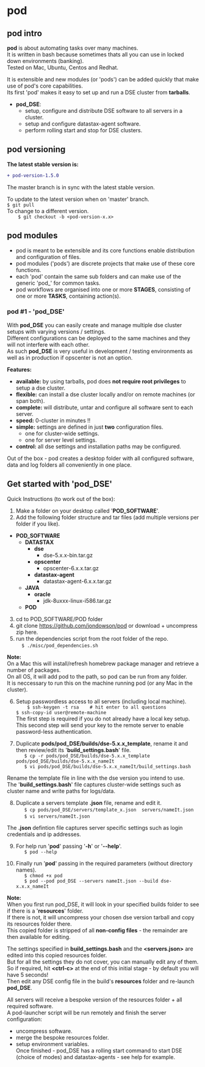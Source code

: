 # pod

## pod intro

**pod** is about automating tasks over many machines.    
It is written in bash because sometimes thats all you can use in locked down environments (banking).    
Tested on Mac, Ubuntu, Centos and Redhat.    

It is extensible and new modules (or 'pods') can be added quickly that make use of pod's core capabilities.  
Its first 'pod' makes it easy to set up and run a DSE cluster from **tarballs**.  
- **pod_DSE**:    
    - setup, configure and distribute DSE software to all servers in a cluster.
    - setup and configure datastax-agent software.    
    - perform rolling start and stop for DSE clusters.            

## pod versioning

**The latest stable version is:**
```diff
+ pod-version-1.5.0
```    
The master branch is in sync with the latest stable version.    

To update to the latest version when on 'master' branch.      
`
$ git pull                            
`    
To change to a different version.    
`    
$ git checkout -b <pod-version-x.x>     
`    

## pod modules

- pod is meant to be extensible and its core functions enable distribution and configuration of files.        
- pod modules ('pods') are discrete projects that make use of these core functions.    
- each 'pod' contain the same sub folders and can make use of the generic 'pod_' for common tasks.    
- pod workflows are organised into one or more **STAGES**, consisting of one or more **TASKS**, containing action(s).     

### pod #1 - 'pod_DSE'  

With **pod_DSE** you can easily create and manage multiple dse cluster setups with varying versions / settings.     
Different configurations can be deployed to the same machines and they will not interfere with each other.  
As such **pod_DSE** is very useful in development / testing environments as well as in production if opscenter is not an option.  

**Features:**    
- **available:** by using tarballs, pod does **not require root privileges** to setup a dse cluster.    
- **flexible:** can install a dse cluster locally and/or on remote machines (or span both).     
- **complete:** will distribute, untar and configure all software sent to each server.    
- **speed:** 0-cluster in minutes !!
- **simple:** settings are defined in just **two** configuration files.    
    -  one for cluster-wide settings.    
    -  one for server level settings.    
- **control:** all dse settings and installation paths may be configured.     

Out of the box - pod creates a desktop folder with all configured software, data and log folders all conveniently in one place.  

## Get started with 'pod_DSE'   

Quick Instructions (to work out of the box):  

1) Make a folder on your desktop called '**POD_SOFTWARE**'.  
2) Add the following folder structure and tar files (add multiple versions per folder if you like).

- **POD_SOFTWARE**  
  - **DATASTAX**  
    - **dse**
      - dse-5.x.x-bin.tar.gz  
    - **opscenter**    
      - opscenter-6.x.x.tar.gz    
    - **datastax-agent**    
      - datastax-agent-6.x.x.tar.gz
  - **JAVA**    
    - **oracle**  
      - jdk-8uxxx-linux-i586.tar.gz
  - **POD**          

3) cd to POD_SOFTWARE/POD folder
4) git clone https://github.com/jondowson/pod or download + uncompress zip here.  
5) run the dependencies script from the root folder of the repo.  
`  
$ ./misc/pod_dependencies.sh
`

**Note:**  
On a Mac this will install/refresh homebrew package manager and retrieve a number of packages.    
On all OS, it will add pod to the path, so pod can be run from any folder.    
It is neccessary to run this on the machine running pod (or any Mac in the cluster).        

6) Setup passwordless access to all servers (including local machine).        
`    
$ ssh-keygen -t rsa    # hit enter to all questions    
`    
`
$ ssh-copy-id user@remote-machine
`    
The first step is required if you do not already have a local key setup.    
This second step will send your key to the remote server to enable password-less authentication.    

7) Duplicate **pods/pod_DSE/builds/dse-5.x.x_template**, rename it and then review/edit its '**build_settings.bash**' file.    
`   
$ cp -r pods/pod_DSE/builds/dse-5.x.x_template  pods/pod_DSE/builds/dse-5.x.x_nameIt  
`     
`   
$ vi pods/pod_DSE/builds/dse-5.x.x_nameIt/build_settings.bash    
`   

Rename the template file in line with the dse version you intend to use.    
The '**build_settings.bash**' file captures cluster-wide settings such as cluster name and write paths for logs/data.    

8) Duplicate a servers template **.json** file, rename and edit it.  
`   
$ cp pods/pod_DSE/servers/template_x.json  servers/nameIt.json  
`   
`   
$ vi servers/nameIt.json    
`        

The **.json** defintion file captures server specific settings such as login credentials and ip addresses.    

9) For help run '**pod**' passing '**-h**' or '**--help**'.  
`   
$ pod --help    
`       

10) Finally run '**pod**' passing in the required parameters (without directory names).  
`   
$ chmod +x pod   
`  
`   
$ pod --pod pod_DSE --servers nameIt.json --build dse-x.x.x_nameIt    
`   

**Note:**    
When you first run pod_DSE, it will look in your specified builds folder to see if there is a '**resources**' folder.    
If there is not, it will uncompress your chosen dse version tarball and copy its resources folder there.    
This copied folder is stripped of all **non-config files** - the remainder are then available for editing.    

The settings specified in **build_settings.bash** and the **<servers.json>** are edited into this copied resources folder.    
But for all the settings they do not cover, you can manually edit any of them.    
So if required, hit **\<ctrl-c\>** at the end of this initial stage - by default you will have 5 seconds!   
Then edit any DSE config file in the build's **resources** folder and re-launch **pod_DSE**.       

All servers will receive a bespoke version of the resources folder + all required software.     
A pod-launcher script will be run remotely and finish the server configuration:    
- uncompress software.    
- merge the bespoke resources folder.    
- setup environment variables.      
Once finished - pod_DSE has a rolling start command to start DSE (choice of modes) and datastax-agents - see help for example.    
